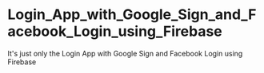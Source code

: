 # Login_App_with_Google_Sign_and_Facebook_Login_using_Firebase
It's just only the Login App with Google Sign and Facebook Login using Firebase
